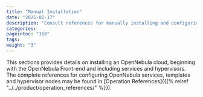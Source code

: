```yaml
---
title: "Manual Installation"
date: "2025-02-17"
description: "Consult references for manually installing and configuring customized cloud infrastructure"
categories:
pageintoc: "168"
tags:
weight: "3"
---
```


<a id="package-installation-references"></a>

<a id="ocd"></a>

<a id="vmmg"></a>

<a id="open-cluster-deployment"></a>

<!--# Package Installation References -->

This sections provides details on installing an OpenNebula cloud, beginning with the OpenNebula Front-end and including services and hypervisors. The complete references for configuring OpenNebula services, templates and hypervisor nodes may be found in [Operation References]({{% relref "../../product/operation_references/" %}}).
